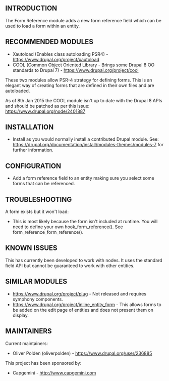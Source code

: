INTRODUCTION
------------

The Form Reference module adds a new form reference field which can be used to
load a form within an entity.


RECOMMENDED MODULES
-------------------

 * Xautoload (Enables class autoloading PSR4) - 
   https://www.drupal.org/project/xautoload
 * COOL (Common Object Oriented Library - Brings some Drupal 8 OO standards to
   Drupal 7) - https://www.drupal.org/project/cool

These two modules allow PSR-4 strategy for defining forms. This is an elegant
way of creating forms that are defined in their own files and are autoloaded.

As of 8th Jan 2015 the COOL module isn't up to date with the Drupal 8 APIs and
should be patched as per this issue: https://www.drupal.org/node/2401887


INSTALLATION
------------

 * Install as you would normally install a contributed Drupal module. See:
   https://drupal.org/documentation/install/modules-themes/modules-7
   for further information.


CONFIGURATION
-------------

 * Add a form reference field to an entity making sure you select some forms
   that can be referenced.


TROUBLESHOOTING
---------------

A form exists but it won't load:
 - This is most likely because the form isn't included at runtime. You will need
   to define your own hook_form_reference().
   See form_reference_form_reference().


KNOWN ISSUES
------------

This has currently been developed to work with nodes. It uses the standard field
API but cannot be guaranteed to work with other entities.


SIMILAR MODULES
---------------

* https://www.drupal.org/project/plug - Not released and requires symphony
  components.
* https://www.drupal.org/project/inline_entity_form - This allows forms to be
  added on the edit page of entities and does not present them on display.


MAINTAINERS
-----------

Current maintainers:
 * Oliver Polden (oliverpolden) - https://www.drupal.org/user/236885

This project has been sponsored by:
 * Capgemini - http://www.capgemini.com

